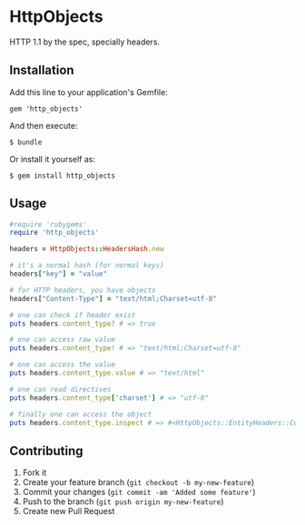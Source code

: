 # HttpObjects

HTTP 1.1 by the spec, specially headers.

## Installation

Add this line to your application's Gemfile:

    gem 'http_objects'

And then execute:

    $ bundle

Or install it yourself as:

    $ gem install http_objects

## Usage

``` ruby
#require 'rubygems'
require 'http_objects'

headers = HttpObjects::HeadersHash.new

# it's a normal hash (for normal keys)
headers["key"] = "value"

# for HTTP headers, you have objects
headers["Content-Type"] = "text/html;Charset=utf-8"

# one can check if header exist
puts headers.content_type? # => true

# one can access raw value
puts headers.content_type! # => "text/html;Charset=utf-8"

# one can access the value
puts headers.content_type.value # => "text/html"

# one can read directives
puts headers.content_type['charset'] # => "utf-8"

# finally one can access the object
puts headers.content_type.inspect # => #<HttpObjects::EntityHeaders::ContentType ...>

```

## Contributing

1. Fork it
2. Create your feature branch (`git checkout -b my-new-feature`)
3. Commit your changes (`git commit -am 'Added some feature'`)
4. Push to the branch (`git push origin my-new-feature`)
5. Create new Pull Request

